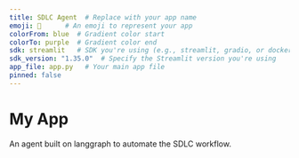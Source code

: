 ```yaml
---
title: SDLC Agent  # Replace with your app name
emoji: 🚀      # An emoji to represent your app
colorFrom: blue  # Gradient color start
colorTo: purple  # Gradient color end
sdk: streamlit   # SDK you're using (e.g., streamlit, gradio, or docker)
sdk_version: "1.35.0"  # Specify the Streamlit version you're using
app_file: app.py   # Your main app file
pinned: false
---
```


# My App
An agent built on langgraph to automate the SDLC workflow.